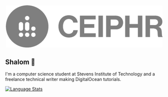 
<h3 align="center">
  <a href="https://www.ceiphr.com/" target="_blank">
    <img width="500px" alt="Profile Logo" src="readme-banner.png">
  </a>
</h3>

## Shalom 👋 

I'm a computer science student at Stevens Institute of Technology and a freelance technical writer making DigitalOcean tutorials.

<a href="https://github.com/ceiphr?tab=repositories&type=source">
  <img alt="Language Stats" src="https://github-readme-stats.vercel.app/api/top-langs/?username=ceiphr&count_private=true&hide=html&layout=compact&theme=dark&hide_border=true&hide_title=true&bg_color=0d1117">
</a>
